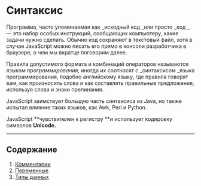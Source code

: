 # Синтаксис

Программа, часто упоминаемая как _исходный код _или просто _код _— это набор особых инструкций, сообщающих компьютеру, какие задачи нужно сделать. Обычно код сохраняют в текстовый файл, хотя в случае JavaScript можно писать его прямо в консоли разработчика в браузере, о чем мы вкратце поговорим далее.

Правила допустимого формата и комбинаций операторов называются _языком программирования_, иногда их соотносят с _синтаксисом _языка программирования, подобно английскому языку, где правила говорят вам, как произносить слова и как составлять правильные предложения, используя слова и знаки препинания.

JavaScript заимствует большую часть синтаксиса из Java, но также испытал влияние таких языков, как Awk, Perl и Python.

JavaScript **чувствителен к регистру **и использует кодировку символов **Unicode.**

---

## Содержание

1. [Комментарии](/js-basics/grammar/comments.md)
2. [Переменные](/js-basics/grammar/variables.md)
3. [Типы данных](/js-basics/grammar/types.md)



